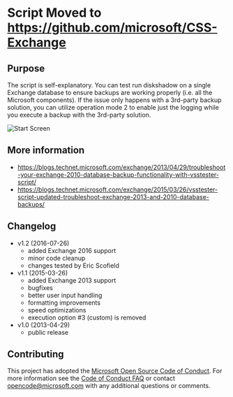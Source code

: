 # Script Moved to https://github.com/microsoft/CSS-Exchange

## Purpose
The script is self-explanatory. You can test run diskshadow on a single Exchange database to ensure backups are working properly (i.e. all the Microsoft components). If the issue only happens with a 3rd-party backup solution, you can utilize operation mode 2 to enable just the logging while you execute a backup with the 3rd-party solution.

![Start Screen](/start_screen.PNG "Start Screen")

## More information
* https://blogs.technet.microsoft.com/exchange/2013/04/29/troubleshoot-your-exchange-2010-database-backup-functionality-with-vsstester-script/
* https://blogs.technet.microsoft.com/exchange/2015/03/26/vsstester-script-updated-troubleshoot-exchange-2013-and-2010-database-backups/

## Changelog
* v1.2 (2016-07-26)
  - added Exchange 2016 support
  - minor code cleanup
  - changes tested by Eric Scofield
* v1.1 (2015-03-26)
  - added Exchange 2013 support
  - bugfixes
  - better user input handling
  - formatting improvements
  - speed optimizations
  - execution option #3 (custom) is removed
* v1.0 (2013-04-29)
  - public release
  
## Contributing
This project has adopted the [Microsoft Open Source Code of Conduct](https://opensource.microsoft.com/codeofconduct/). For more information see the [Code of Conduct FAQ](https://opensource.microsoft.com/codeofconduct/faq/) or contact [opencode@microsoft.com](mailto:opencode@microsoft.com) with any additional questions or comments.
